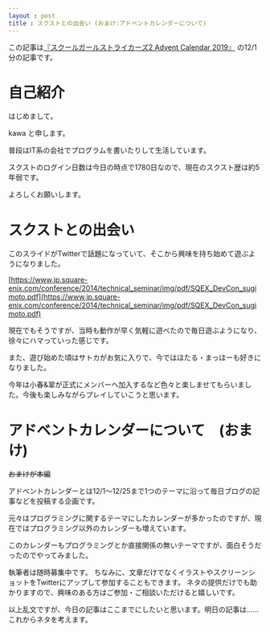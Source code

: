 ```yaml
---
layout : post
title : スクストとの出会い (おまけ:アドベントカレンダーについて)
---
```


この記事は[『スクールガールストライカーズ2 Advent Calendar 2019』](https://adventar.org/calendars/4503) の12/1分の記事です。

# 自己紹介
 はじめまして。

 kawa と申します。

 普段はIT系の会社でプログラムを書いたりして生活しています。

 スクストのログイン日数は今日の時点で1780日なので、現在のスクスト歴は約5年弱です。

 よろしくお願いします。

# スクストとの出会い
このスライドがTwitterで話題になっていて、そこから興味を持ち始めて遊ぶようになりました。

[https://www.jp.square-enix.com/conference/2014/technical_seminar/img/pdf/SQEX_DevCon_sugimoto.pdf](https://www.jp.square-enix.com/conference/2014/technical_seminar/img/pdf/SQEX_DevCon_sugimoto.pdf)

現在でもそうですが、当時も動作が早く気軽に遊べたので毎日遊ぶようになり、徐々にハマっていった感じです。

また、遊び始めた頃はサトカがお気に入りで、今ではほたる・まっほーも好きになりました。

今年は小春&翠が正式にメンバーへ加入するなど色々と楽しませてもらいました。今後も楽しみながらプレイしていこうと思います。

# アドベントカレンダーについて　(おまけ)
  ~~おまけが本編~~

 アドベントカレンダーとは12/1～12/25まで1つのテーマに沿って毎日ブログの記事などを投稿する企画です。
 
 元々はプログラミングに関するテーマにしたカレンダーが多かったのですが、現在ではプログラミング以外のカレンダーも増えています。

 このカレンダーもプログラミングとか直接関係の無いテーマですが、面白そうだったのでやってみました。

 執筆者は随時募集中です。
 ちなみに、文章だけでなくイラストやスクリーンショットをTwitterにアップして参加することもできます。
 ネタの提供だけでも助かりますので、興味のある方はご参加・ご相談いただけると嬉しいです。
 

 以上乱文ですが、今日の記事はここまでにしたいと思います。明日の記事は……これからネタを考えます。
 
